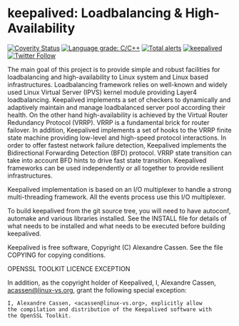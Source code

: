 keepalived: Loadbalancing & High-Availability
=============================================

[![Coverity Status](https://scan.coverity.com/projects/22678/badge.svg)](https://scan.coverity.com/projects/acassen-keepalived)
[![Language grade: C/C++](https://img.shields.io/lgtm/grade/cpp/g/acassen/keepalived.svg?logo=lgtm&logoWidth=18)](https://lgtm.com/projects/g/acassen/keepalived/context:cpp)
[![Total alerts](https://img.shields.io/lgtm/alerts/g/acassen/keepalived.svg?logo=lgtm&logoWidth=18)](https://lgtm.com/projects/g/acassen/keepalived/alerts/)
[![keepalived](https://snapcraft.io/keepalived/badge.svg)](https://snapcraft.io/keepalived)
[![Twitter Follow](https://img.shields.io/twitter/url/http/shields.io.svg?style=social&label=Follow)](https://twitter.com/keepalived)

The main goal of this project is to provide simple and robust facilities
for loadbalancing and high-availability to Linux system and Linux based
infrastructures. Loadbalancing framework relies on well-known and widely
used Linux Virtual Server (IPVS) kernel module providing Layer4 loadbalancing.
Keepalived implements a set of checkers to dynamically and adaptively maintain
and manage loadbalanced server pool according their health. On the other hand
high-availability is achieved by the Virtual Router Redundancy Protocol (VRRP).
VRRP is a fundamental brick for router failover. In addition, Keepalived
implements a set of hooks to the VRRP finite state machine providing low-level
and high-speed protocol interactions. In order to offer fastest network
failure detection, Keepalived implements the Bidirectional Forwarding Detection
(BFD) protocol. VRRP state transition can take into account BFD hints to drive
fast state transition. Keepalived frameworks can be used independently or all
together to provide resilient infrastructures.

Keepalived implementation is based on an I/O multiplexer to handle a
strong multi-threading framework. All the events process use this I/O
multiplexer.

To build keepalived from the git source tree, you will need to have
autoconf, automake and various libraries installed. See the INSTALL
file for details of what needs to be installed and what needs to be
executed before building keepalived.

Keepalived is free software, Copyright (C) Alexandre Cassen.
See the file COPYING for copying conditions.

OPENSSL TOOLKIT LICENCE EXCEPTION

In addition, as the copyright holder of Keepalived,
I, Alexandre Cassen, <acassen@linux-vs.org>,
grant the following special exception:

	I, Alexandre Cassen, <acassen@linux-vs.org>, explicitly allow
	the compilation and distribution of the Keepalived software with
	the OpenSSL Toolkit.

